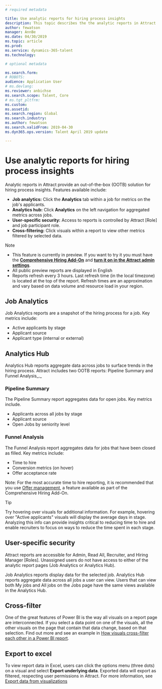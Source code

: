 ```yaml
---
# required metadata

title: Use analytic reports for hiring process insights
description: This topic describes the the analytic reports in Attract
author: fewatson
manager: AnnBe
ms.date: 04/30/2019
ms.topic: article
ms.prod: 
ms.service: dynamics-365-talent
ms.technology: 

# optional metadata

ms.search.form: 
# ROBOTS: 
audience: Application User
# ms.devlang: 
ms.reviewer: anbichse
ms.search.scope: Talent, Core
# ms.tgt_pltfrm: 
ms.custom: 
ms.assetid: 
ms.search.region: Global
ms.search.industry: 
ms.author: fewatson
ms.search.validFrom: 2019-04-30
ms.dyn365.ops.version: Talent April 2019 update

---
```

# Use analytic reports for hiring process insights

Analytic reports in Attract provide an out-of-the-box (OOTB) solution for hiring process insights. Features available include:

- **Job analytics:** Click the **Analytics** tab within a job for metrics on the job&#39;s applicants.
- **Analytics hub:** Click **Analytics** on the left navigation for aggregated metrics across jobs.
- **User-specific security:** Access to reports is controlled by Attract [Role] and job participant role.
- **Cross-filtering:** Click visuals within a report to view other metrics filtered by selected data.

>[!NOTE] 
>- This feature is currently in preview. If you want to try it you must have the [**Comprehensive Hiring Add-On**](https://docs.microsoft.com/dynamics365/unified-operations/talent/attract-comprehensive-hiring) and [**turn it on in the Attract admin settings**](https://docs.microsoft.com/dynamics365/unified-operations/talent/access-preview-feature).
>- All public preview reports are displayed in English
>- Reports refresh every 3 hours. Last refresh time (in the local timezone) is located at the top of the report. Refresh times are an approximation and vary based on data volume and resource load in your region.

## Job Analytics

Job Analytics reports are a snapshot of the hiring process for a job.  Key metrics include:

- Active applicants by stage
- Applicant source
- Applicant type (internal or external)

## Analytics Hub

Analytics Hub reports aggregate data across jobs to surface trends in the hiring process. Attract includes two OOTB reports: Pipeline Summary and Funnel Analysis_._

### Pipeline Summary

The Pipeline Summary report aggregates data for open jobs. Key metrics include.

- Applicants across all jobs by stage
- Applicant source
- Open Jobs by seniority level

### Funnel Analysis

The Funnel Analysis report aggregates data for jobs that have been closed as filled. Key metrics include:

- Time to hire
- Conversion metrics (on hover)
- Offer acceptance rate

Note: For the most accurate time to hire reporting, it is recommended that you use [Offer management](https://docs.microsoft.com/en-us/dynamics365/unified-operations/talent/offer-setup), a feature available as part of the Comprehensive Hiring Add-On.

>[!TIP] 
>Try hovering over visuals for additional information. For example, hovering over &quot;Active applicants&quot; visuals will display the average days in stage. Analyzing this info can provide insights critical to reducing time to hire and enable recruiters to focus on ways to reduce the time spent in each stage.

## User-specific security

Attract reports are accessible for Admin, Read All, Recruiter, and Hiring Manager [Roles]. Unassigned users do not have access to either of the analytic report pages (Job Analytics or Analytics Hub).

Job Analytics reports display data for the selected job. Analytics Hub reports aggregate data across all jobs a user can view. Users that can view both My jobs and All jobs on the Jobs page have the same views available in the Analytics Hub.

## Cross-filter

One of the great features of Power BI is the way all visuals on a report page are interconnected. If you select a data point on one of the visuals, all the other visuals on the page that contain that data change, based on that selection. Find out more and see an example in [How visuals cross-filter each other in a Power BI report](https://docs.microsoft.com/en-us/power-bi/consumer/end-user-interactions).

## Export to excel

To view report data in Excel, users can click the options menu (three dots) on a visual and select **Export underlying data**. Exported data will export as filtered, respecting user permissions in Attract. For more information, see [Export data from visualizations](https://docs.microsoft.com/en-us/power-bi/visuals/power-bi-visualization-export-data)
